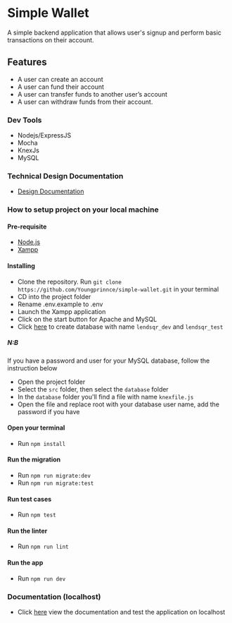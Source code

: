 # Simple Wallet
A simple backend application that allows user's signup and perform basic transactions on their account.

## Features
- A user can create an account
- A user can fund their account
- A user can transfer funds to another user’s account
- A user can withdraw funds from their account.

### Dev Tools
- Nodejs/ExpressJS
- Mocha
- KnexJs
- MySQL

### Technical Design Documentation
- [Design Documentation](https://docs.google.com/document/d/1u9wFV3qv3rKIaYP6lCR-wiuLu0D9OOQdpjN7982dt_k/edit?usp=sharing)

### How to setup project on your local machine
#### Pre-requisite
- [Node.js](https://nodejs.org/en/)
- [Xampp](https://www.apachefriends.org/download.html)

#### Installing 
- Clone the repository. Run ```git clone https://github.com/Youngprinnce/simple-wallet.git``` in your terminal
- CD into the project folder
- Rename .env.example to .env
- Launch the Xampp application
- Click on the start button for Apache and MySQL
- Click [here](http://localhost/phpmyadmin/index.php) to create database with name ```lendsqr_dev``` and ```lendsqr_test```

##### N:B
If you have a password and user for your MySQL database, follow the instruction below
- Open the project folder
- Select the ```src``` folder, then select the ```database``` folder
- In the ```database``` folder you'll find a file with name ```knexfile.js```
- Open the file and replace root with your database user name, add the password if you have

#### Open your terminal
- Run `npm install` 

#### Run the migration
- Run `npm run migrate:dev`
- Run `npm run migrate:test`

#### Run test cases
- Run `npm test`

#### Run the linter
- Run `npm run lint`

#### Run the app
- Run `npm run dev`

### Documentation (localhost)
- Click [here](http://localhost:5000/docs) view the documentation and test the application on localhost
